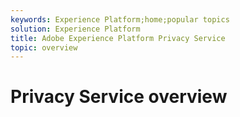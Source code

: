 ```yaml
---
keywords: Experience Platform;home;popular topics
solution: Experience Platform
title: Adobe Experience Platform Privacy Service
topic: overview
---
```


# Privacy Service overview